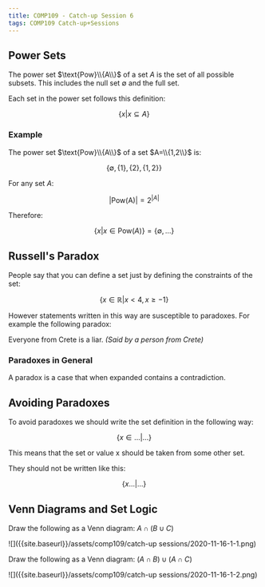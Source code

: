 ```yaml
---
title: COMP109 - Catch-up Session 6
tags: COMP109 Catch-up+Sessions
---
```

## Power Sets
The power set $\text{Pow}\\{A\\}$ of a set $A$ is the set of all possible subsets. This includes the null set $\emptyset$ and the full set.

Each set in the power set follows this definition:

$$\{x\vert x\subseteq A\}$$

### Example
The power set $\text{Pow}\\{A\\}$ of a set $A=\\{1,2\\}$ is:

$$\{\emptyset,\{1\},\{2\},\{1,2\}\}$$

For any set $A$:

$$\vert \text{Pow(A)}\vert =2^{\vert A\vert }$$

Therefore: 

$$\{x\vert x\in\text{Pow}(A)\}=\{\emptyset,\ldots\}$$

## Russell's Paradox
People say that you can define a set just by defining the constraints of the set:

$$\{x\in\mathbb{R}\vert x<4,x\geq-1\}$$

However statements written in this way are susceptible to paradoxes. For example the following paradox:

Everyone from Crete is a liar. <cite>(Said by a person from Crete)</cite>

### Paradoxes in General
A paradox is a case that when expanded contains a contradiction.

## Avoiding Paradoxes
To avoid paradoxes we should write the set definition in the following way:

$$\{x\in\ldots\vert \ldots\}$$

This means that the set or value x should be taken from some other set.

They should not be written like this:

$$\{x\ldots\vert \ldots\}$$

## Venn Diagrams and Set Logic

Draw the following as a Venn diagram: $A\cap (B\cup C)$

![]({{site.baseurl}}/assets/comp109/catch-up sessions/2020-11-16-1-1.png)

Draw the following as a Venn diagram: $(A\cap B)\cup(A\cap C)$

![]({{site.baseurl}}/assets/comp109/catch-up sessions/2020-11-16-1-2.png)
